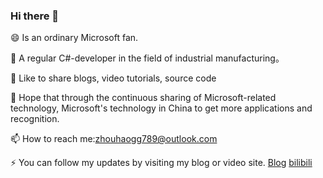 ### Hi there 👋

😄 Is an ordinary Microsoft fan.

🔭 A regular C#-developer in the field of industrial manufacturing。

🌱 Like to share blogs, video tutorials, source code

💬 Hope that through the continuous sharing of Microsoft-related technology, 
   Microsoft's technology in China to get more applications and recognition.

📫 How to reach me:zhouhaogg789@outlook.com

⚡ You can follow my updates by visiting my blog or video site.
[Blog](https://www.cnblogs.com/zh7791/)
[bilibili](https://space.bilibili.com/32497462)
